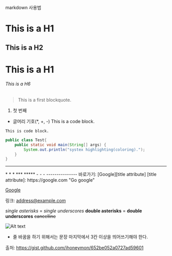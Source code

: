 markdown 사용법

This is a H1
=========
This is a H2
-------------
# This is a H1
###### This is a H6
>This is a first blockquote.
1. 첫 번째
* 글머리 기호(*, +, -)
    This is a code block.
<pre><code>This is code block.</code></pre>
```java
public class Test{
    public static void main(String[] args) {
        System.out.println("systex highlighting(coloring).");
    }
}
```
<hr/>
* * *
***
*****
- - -
---------------
바로가기: [Google][title attribute]
[title attribute]: https://google.com "Go google"

[Google](https://google.com, "google link")

링크: <address@example.com>

*single asterisks* = _single underscores_
**double asterisks** = __double underscores__
~~cancelline~~

![Alt text](/path/to/img.jpg "Optional title")
<img width="" height="" title="" alt=""></img>

* 줄 바꿈을 하기 위해서는 문장 마지막에서 3칸 이상을 띄어쓰기해야 한다.

출처: <https://gist.github.com/ihoneymon/652be052a0727ad59601>
